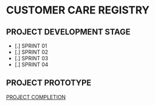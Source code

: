 # CUSTOMER CARE REGISTRY
## PROJECT DEVELOPMENT STAGE
- [.] SPRINT 01
- [.] SPRINT 02
- [.] SPRINT 03
- [.] SPRINT 04

## PROJECT PROTOTYPE
[PROJECT COMPLETION](http://169.51.204.215:30106/)

